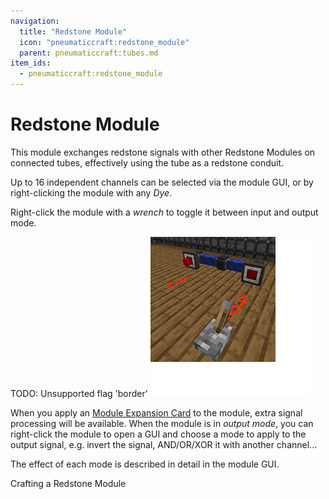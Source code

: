 ```yaml
---
navigation:
  title: "Redstone Module"
  icon: "pneumaticcraft:redstone_module"
  parent: pneumaticcraft:tubes.md
item_ids:
  - pneumaticcraft:redstone_module
---
```


# Redstone Module

This module exchanges <Color hex="#f00">redstone signals</Color> with other Redstone Modules on connected tubes, effectively using the tube as a redstone conduit.

Up to 16 independent channels can be selected via the module GUI, or by right-clicking the module with any *Dye*.

Right-click the module with a *wrench* to toggle it between input and output mode.



TODO: Unsupported flag 'border'
![](redstone_module.png)

<ItemImage id="pneumaticcraft:module_expansion_card" />

When you apply an [Module Expansion Card](./module_expansion_card.md) to the module, extra signal processing will be available. When the module is in *output mode*, you can right-click the module to open a GUI and choose a mode to apply to the output signal, e.g. invert the signal, AND/OR/XOR it with another channel...

The effect of each mode is described in detail in the module GUI.

Crafting a Redstone Module

<Recipe id="pneumaticcraft:redstone_module" />

